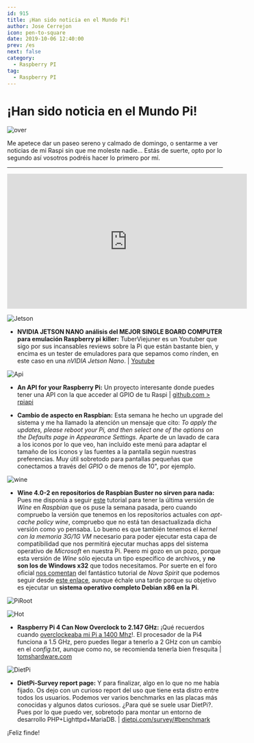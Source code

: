 ```yaml
---
id: 915
title: ¡Han sido noticia en el Mundo Pi!
author: Jose Cerrejon
icon: pen-to-square
date: 2019-10-06 12:40:00
prev: /es
next: false
category:
  - Raspberry PI
tag:
  - Raspberry PI
---
```


# ¡Han sido noticia en el Mundo Pi!

![over](/images/2019/10/over.png)

Me apetece dar un paseo sereno y calmado de domingo, o sentarme a ver noticias de mi Raspi sin que me moleste nadie... Estás de suerte, opto por lo segundo así vosotros podréis hacer lo primero por mí.

- - -
<iframe width="560" height="315" src="https://www.youtube.com/embed/L3KIhZxvQ5A" frameborder="0" allow="accelerometer; autoplay; encrypted-media; gyroscope; picture-in-picture" allowfullscreen></iframe>

![Jetson](/images/2019/10/tuber.png)

* **NVIDIA JETSON NANO análisis del MEJOR SINGLE BOARD COMPUTER para emulación Raspberry pi killer:** TuberViejuner es un Youtuber que sigo por sus incansables reviews sobre la Pi que están bastante bien, y encima es un tester de emuladores para que sepamos como rínden, en este caso en una *nVIDIA Jetson Nano*. | [Youtube](https://www.youtube.com/watch?v=tdPYgmTKS9A)

![Api](/images/2019/10/raspberry-pi-web-api.png)

* **An API for your Raspberry Pi:** Un proyecto interesante donde puedes tener una API con la que acceder al GPIO de tu Raspi | [github.com > rpiapi](https://github.com/victorqribeiro/rpiapi)

* **Cambio de aspecto en Raspbian:** Esta semana he hecho un upgrade del sistema y me ha llamado la atención un mensaje que cito: *To apply the updates, please reboot your Pi, and then select one of the options on the Defaults page in Appearance Settings.* Aparte de un lavado de cara a los iconos por lo que veo, han incluído este menú para adaptar el tamaño de los iconos y las fuentes a la pantalla según nuestras preferencias. Muy útil sobretodo para pantallas pequeñas que conectamos a través del *GPIO* o de menos de 10", por ejemplo.

![wine](/images/2019/09/wine.png)

* **Wine 4.0-2 en repositorios de Raspbian Buster no sirven para nada:** Pues me disponía a seguir [este](https://gist.github.com/MIvanchev/14de59fa2552d315ac74c30cf1c0b01e#installing-wine) tutorial para tener la última versión de *Wine* en *Raspbian* que os puse la semana pasada, pero cuando compruebo la versión que tenemos en los repositorios actuales con *apt-cache policy wine*, compruebo que no está tan desactualizada dicha versión como yo pensaba. Lo bueno es que también tenemos el *kernel con la memoria 3G/1G VM* necesario para poder ejecutar esta capa de compatibilidad que nos permitirá ejecutar muchas apps del sistema operativo de *Microsoft* en nuestra Pi. Peero mi gozo en un pozo, porque esta versión de *Wine* sólo ejecuta un tipo específico de archivos, y **no son los de Windows x32** que todos necesitamos. Por suerte en el foro oficial [nos comentan](https://www.raspberrypi.org/forums/viewtopic.php?f=28&t=244476) del fantástico tutorial de *Nova Spirit* que podemos seguir desde [este enlace](https://www.novaspirit.com/2019/04/15/run-x86-arm/), aunque échale una tarde porque su objetivo es ejecutar un **sistema operativo completo Debian x86 en la Pi**.

![PiRoot](/images/2019/10/piroot.png)

![Hot](/images/04_RaspberryPi.png)

* **Raspberry Pi 4 Can Now Overclock to 2.147 GHz:** ¡Qué recuerdos cuando [overclockeaba mi Pi a 1400 Mhz](/post.php?id=219)!. El procesador de la Pi4 funciona a 1.5 GHz, pero puedes llegar a tenerlo a 2 GHz con un cambio en el *config.txt*, aunque como no, se recomienda tenerla bien fresquita | [tomshardware.com](https://www.tomshardware.com/news/raspberry-pi-higher-overclock,40559.html)

![DietPi](/images/2018/02/dietpi.png)

* **DietPi-Survey report page:** Y para finalizar, algo en lo que no me había fijado. Os dejo con un curioso report del uso que tiene esta distro entre todos los usuarios. Podemos ver varios benchmarks en las placas más conocidas y algunos datos curiosos. ¿Para qué se suele usar DietPi?. Pues por lo que puedo ver, sobretodo para montar un entorno de desarrollo PHP+Lighttpd+MariaDB. | [dietpi.com/survey/#benchmark](https://dietpi.com/survey/#benchmark)

¡Feliz finde!